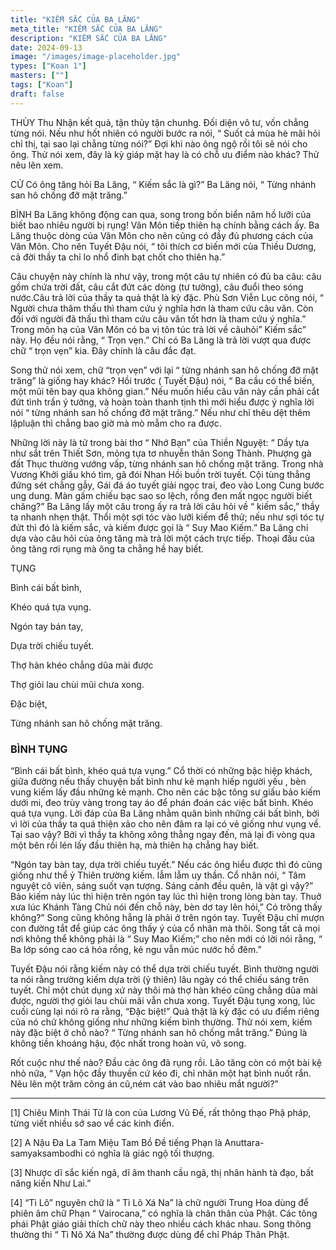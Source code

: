 ```yaml
---
title: "KIẾM SẮC CỦA BA LĂNG"
meta_title: "KIẾM SẮC CỦA BA LĂNG"
description: "KIẾM SẮC CỦA BA LĂNG"
date: 2024-09-13
image: "/images/image-placeholder.jpg"
types: ["Koan 1"]
masters: [""]
tags: ["Koan"]
draft: false
---
```


THÙY 
Thu Nhận kết quả, tận thủy tận chunhg. Đối diện vô tư, vốn chẳng từng nói. Nếu như hốt nhiên có người bước ra nói, “ Suốt cả mùa hè mãi hỏi chỉ thị, tại sao lại chẳng từng nói?” Đợi khi nào ông ngộ rồi tôi sẽ nói cho ông. Thử nói xem, đây là kỳ giáp mặt hay là có chỗ ưu điểm nào khác? Thử nêu lên xem.

CỬ 
Có ông tăng hỏi Ba Lăng, “ Kiếm sắc là gì?” Ba Lăng nói, “ Từng nhánh san hô chống đỡ mặt trăng.”

BÌNH 
Ba Lăng không động can qua, song trong bốn biển năm hồ lưỡi của biết bao nhiêu người bị rụng! Vân Môn tiếp thiên hạ chính bằng cách ấy. Ba Lăng thuộc dòng của Vân Môn cho nên cũng có đầy đủ phương cách của Vân Môn. Cho nên Tuyết Đậu nói, “ tôi thích cơ biến mới của Thiều Dương, cả đời thầy ta chỉ lo nhổ đinh bạt chốt cho thiên hạ.”

Câu chuyện này chính là như vậy, trong một câu tự nhiên có đủ ba câu: câu gồm chứa trời đất, câu cắt đứt các dòng (tư tưởng), câu đuổi theo sóng nước.Câu trả lời của thầy ta quả thật là kỳ đặc. Phù Sơn Viễn Lục công nói, “ Người chưa thâm thấu thì tham cứu ý nghĩa hơn là tham cứu câu văn. Còn đối với người đã thấu thì tham cứu câu văn tốt hơn là tham cứu ý nghĩa.” Trong môn hạ của Vân Môn có ba vị tôn túc trả lời về câuhỏi” Kiếm sắc” này. Họ đều nói rằng, “ Trọn vẹn.” Chỉ có Ba Lăng là trả lời vượt qua được chữ “ trọn vẹn” kia. Đây chính là câu đắc đạt.

Song thử nói xem, chữ “trọn vẹn” với lại “ từng nhánh san hô chống đỡ mặt trăng” là giống hay khác? Hồi trước ( Tuyết Đậu) nói, “ Ba cầu có thể biến, một mũi tên bay qua không gian.” Nếu muốn hiểu câu văn này cần phải cắt đứt tình trần ý tưởng, và hoàn toàn thanh tịnh thì mới hiểu được ý nghĩa lời nói “ từng nhánh san hố chống đỡ mặt trăng.” Nếu như chỉ thêu dệt thêm lậpluận thì chẳng bao giờ mà mò mẫm cho ra được.

Những lời này là tử trong bài thơ “ Nhớ Bạn” của Thiền Nguyệt: “ Dầy tựa như sắt trên Thiết Sơn, mỏng tựa tơ nhuyễn thân Song Thành. Phượng gà đất Thục thường vướng vấp, từng nhánh san hô chống mặt trăng. Trong nhà Vương Khởi giấu khó tìm, gã đói Nhan Hồi buồn trời tuyết. Cội tùng thẳng đứng sét chẳng gẫy, Gái đá áo tuyết giải ngọc trai, đeo vào Long Cung bước ung dung. Màn gấm chiếu bạc sao so lệch, rồng đen mất ngọc người biết chăng?” Ba Lăng lấy một câu trong ấy ra trả lời câu hỏi về “ kiếm sắc,” thầy ta nhanh nhẹn thật. Thổi một sợi tóc vào lưỡi kiếm để thử; nếu như sợi tóc tự đứt thì đó là kiếm sắc, và kiếm được gọi là “ Suy Mao Kiếm.” Ba Lăng chỉ dựa vào câu hỏi của ông tăng mà trả lời một cách trực tiếp. Thoại đầu của ông tăng rơi rụng mà ông ta chẳng hề hay biết.

TỤNG

Bình cái bất bình,

Khéo quá tựa vụng.

Ngón tay bán tay,

Dựa trời chiếu tuyết.

Thợ hàn khéo chẳng dũa mài được

Thợ giỏi lau chùi mũi chưa xong.

Đặc biệt,

Từng nhánh san hô chống mặt trăng.

### BÌNH TỤNG
“Bình cái bất bình, khéo quá tựa vụng.” Cổ thời có những bậc hiệp khách, giữa đường nếu thấy chuyện bất bình như kẻ mạnh hiếp người yếu , bèn vung kiếm lấy đầu những kẻ mạnh. Cho nên các bậc tông sư giấu bảo kiếm dưới mi, đeo trùy vàng trong tay áo để phán đoán các việc bất bình. Khéo quá tựa vụng. Lời đáp của Ba Lăng nhằm quân bình những cái bất bình, bởi vì lời của thầy ta quá thiện xảo cho nên đâm ra lại có vẻ giống như vụng về. Tại sao vậy? Bởi vì thầy ta không xông thẳng ngay đến, mà lại đi vòng qua một bên rồi lén lấy đầu thiên hạ, mà thiên hạ chẳng hay biết.

“Ngón tay bàn tay, dựa trời chiếu tuyết.” Nếu các ông hiểu được thì đó cũng giống như thể ỷ Thiên trường kiếm. lẫm lẫm uy thần. Cổ nhân nói, “ Tâm nguyệt cô viên, sáng suốt vạn tượng. Sáng cảnh đều quên, là vật gì vậy?” Bảo kiếm này lúc thì hiện trên ngón tay lúc thì hiện trong lòng bàn tay. Thuở xưa lúc Khánh Tàng Chủ nói đến chỗ này, bèn dơ tay lên hỏi,” Có trông thấy không?” Song cũng không hẳng là phải ở trên ngón tay. Tuyết Đậu chỉ mượn con đường tắt để giúp các ông thấy ý của cổ nhân mà thôi. Song tất cả mọi nơi không thể không phải là “ Suy Mao Kiếm;” cho nên mới có lời nói rằng, “ Ba lớp sóng cao cá hóa rồng, kẻ ngu vẫn múc nước hồ đêm.”

Tuyết Đậu nói rằng kiếm này có thể dựa trời chiếu tuyết. Bình thường người ta nói rằng trường kiếm dựa trời (ỷ thiên) lâu ngày có thể chiếu sáng trên tuyết. Chỉ một chút dụng xứ này thôi mà thợ hàn khéo cũng chẳng dũa mài được, người thợ giỏi lau chùi mãi vẫn chưa xong. Tuyết Đậu tụng xong, lúc cuối cùng lại nói rõ ra rằng, “Đặc biệt!” Quả thật là kỳ đặc có ưu điểm riêng của nó chứ không giống như những kiếm bình thường. Thử nói xem, kiếm này đặc biệt ở chỗ nào? “ Từng nhánh san hô chống mắt trăng.” Đúng là không tiền khoáng hậu, độc nhất trong hoàn vũ, vô song.

Rốt cuộc như thế nào? Đầu các ông đã rụng rồi. Lão tăng còn có một bài kệ nhỏ nữa, “ Vạn hộc đầy thuyền cứ kéo đi, chỉ nhân một hạt bình nuốt rắn. Nêu lên một trăm công án cũ,ném cát vào bao nhiêu mắt người?”

***

[1] Chiêu Minh Thái Tử là con của Lương Vũ Đế, rất thông thạo Phậ pháp, từng viết nhiều sớ sao vể các kinh điển.

[2] A Nậu Đa La Tam Miệu Tam Bồ Đề tiếng Phạn là Anuttara-samyaksambodhi có nghĩa là giác ngộ tối thượng.

[3] Nhược dĩ sắc kiến ngã, dĩ âm thanh cầu ngã, thị nhân hành tà đạo, bất năng kiến Như Lai.”

[4] “Tì Lô” nguyên chữ là “ Tì Lô Xá Na” là chữ người Trung Hoa dùng để phiên âm chữ Phạn “ Vairocana,” có nghĩa là chân thân của Phật. 
Các tông phái Phật giáo giải thích chữ này theo nhiều cách khác nhau. Song thông thường thi “ Tì Nô Xá Na” thường được dùng để chỉ Pháp Thân Phật.


